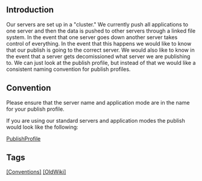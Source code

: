 ## ​Introduction

​Our servers are set up in a "cluster." We currently push all applications to one server and then the data is pushed to other servers through a linked file system. In the event that one server goes down another server takes control of everything. In the event that this happens we would like to know that our publish is going to the correct server. We would also like to know in the event that a server gets decomi​​ssioned what server we are publishing to. We can just look at the publish profile, but instead of that we would like a consistent naming convention for publish profiles.  

## Convention  

​Please ensure that the server name and application mode are in the name for your publish profile.  

If you are using our standard servers and application modes the publish would look like the following:

[PublishProfile](/uploads/76fecd6e97cc2d485e81947008f84d4b/PublishProfile.PNG)

## Tags
[[Conventions]](https://code.cmich.edu/search?project_id=365&repository_ref=master&scope=wiki_blobs&search=ConventionsTag)
[[OldWiki]](https://code.cmich.edu/search?project_id=365&repository_ref=master&scope=wiki_blobs&search=OldWikiTag)
